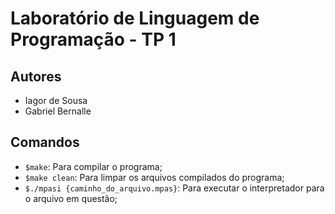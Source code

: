 # Laboratório de Linguagem de Programação - TP 1

## Autores

- Iagor de Sousa
- Gabriel Bernalle

## Comandos

- `$make`: Para compilar o programa;
- `$make clean`: Para limpar os arquivos compilados do programa;
- `$./mpasi {caminho_do_arquivo.mpas}`: Para executar o interpretador para o arquivo em questão;